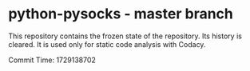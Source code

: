 # python-pysocks - master branch

This repository contains the frozen state of the repository.
Its history is cleared. It is used only for static code
analysis with Codacy.

Commit Time: 1729138702